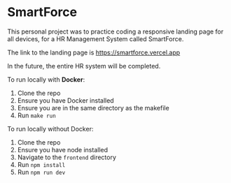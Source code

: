# SmartForce

This personal project was to practice coding a responsive landing page for all devices, for a HR Management System called SmartForce. 

The link to the landing page is https://smartforce.vercel.app

In the future, the entire HR system will be completed.

To run locally with **Docker**:

1. Clone the repo
2. Ensure you have Docker installed
3. Ensure you are in the same directory as the makefile
4. Run `make run`

To run locally without Docker:

1. Clone the repo
2. Ensure you have node installed
3. Navigate to the `frontend` directory
4. Run `npm install`
5. Run `npm run dev`
